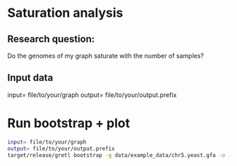 # Saturation analysis
## Research question: 
Do the genomes of my graph saturate with the number of samples?

## Input data
input= file/to/your/graph
output= file/to/your/output.prefix

# Run bootstrap + plot
```bash
input= file/to/your/graph
output= file/to/your/output.prefix
target/release/gretl bootstrap -g data/example_data/chr5.yeast.gfa -o -  |   python3 scripts/scripts/saturation_plotter.py -i - -o hello_saturation.png
```


